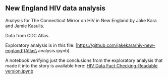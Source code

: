 ## New England HIV data analysis

Analysis for The Connecticut Mirror on HIV in New England by Jake Kara and Jamie Kasulis.

Data from CDC Atlas.

Exploratory analysis is in this file: [https://github.com/jakekara/hiv-new-england](Atlas\ analysis.ipynb).

A notebook verifying just the conclusions from the exploratory analysis that made it into the story is available here: [HIV Data Fact Checking-Readable version.ipynb](https://github.com/jakekara/hiv-new-england)


